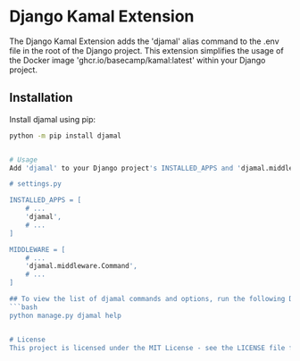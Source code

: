 # Django Kamal Extension

The Django Kamal Extension adds the 'djamal' alias command to the .env file in the root of the Django project. This extension simplifies the usage of the Docker image 'ghcr.io/basecamp/kamal:latest' within your Django project.

## Installation

Install djamal using pip:

```bash
python -m pip install djamal


# Usage
Add 'djamal' to your Django project's INSTALLED_APPS and 'djamal.middleware.Command' to the MIDDLEWARE:

# settings.py

INSTALLED_APPS = [
    # ...
    'djamal',
    # ...
]

MIDDLEWARE = [
    # ...
    'djamal.middleware.Command',
    # ...
]

## To view the list of djamal commands and options, run the following Django management command:
```bash
python manage.py djamal help


# License
This project is licensed under the MIT License - see the LICENSE file for details.

